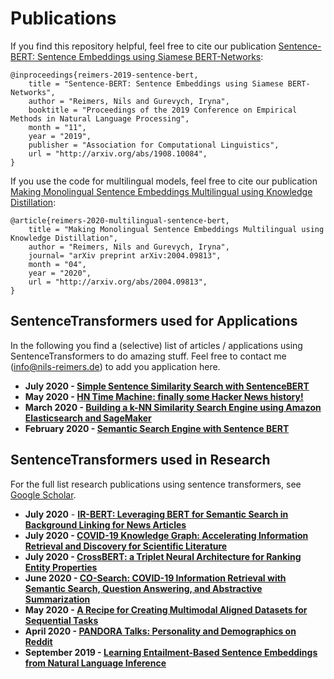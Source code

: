 # Publications

If you find this repository helpful, feel free to cite our publication [Sentence-BERT: Sentence Embeddings using Siamese BERT-Networks](https://arxiv.org/abs/1908.10084):
``` 
@inproceedings{reimers-2019-sentence-bert,
    title = "Sentence-BERT: Sentence Embeddings using Siamese BERT-Networks",
    author = "Reimers, Nils and Gurevych, Iryna",
    booktitle = "Proceedings of the 2019 Conference on Empirical Methods in Natural Language Processing",
    month = "11",
    year = "2019",
    publisher = "Association for Computational Linguistics",
    url = "http://arxiv.org/abs/1908.10084",
}
```


If you use the code for multilingual models, feel free to cite our publication [Making Monolingual Sentence Embeddings Multilingual using Knowledge Distillation](https://arxiv.org/abs/2004.09813):
``` 
@article{reimers-2020-multilingual-sentence-bert,
    title = "Making Monolingual Sentence Embeddings Multilingual using Knowledge Distillation",
    author = "Reimers, Nils and Gurevych, Iryna",
    journal= "arXiv preprint arXiv:2004.09813",
    month = "04",
    year = "2020",
    url = "http://arxiv.org/abs/2004.09813",
}
```

## SentenceTransformers used for Applications
In the following you find a (selective) list of articles / applications using SentenceTransformers to do amazing stuff. Feel free to contact me (info@nils-reimers.de) to add you application here. 

- **July 2020 - [Simple Sentence Similarity Search with SentenceBERT](https://laptrinhx.com/simple-sentence-similarity-search-with-sentencebert-800684405/?fbclid=IwAR0rxdYS2DBGuHhijIRO_lsXqGc9BbjtDA-dDQM5Ng_StahT9xrHdRZuP9M)**
- **May 2020 - [HN Time Machine: finally some Hacker News history!](https://peltarion.com/blog/applied-ai/hacker-news-time-machine)**
- **March 2020 - [Building a k-NN Similarity Search Engine using Amazon Elasticsearch and SageMaker](https://towardsdatascience.com/building-a-k-nn-similarity-search-engine-using-amazon-elasticsearch-and-sagemaker-98df18d883bd)**
- **February 2020 - [Semantic Search Engine with Sentence BERT](https://medium.com/@evergreenllc2020/semantic-search-engine-with-s-abbfb3cd9377)**

## SentenceTransformers used in Research

For the full list research publications using sentence transformers, see [Google Scholar](https://scholar.google.com/scholar?oi=bibs&hl=de&cites=12599223809118664426).

- **July 2020** - **[IR-BERT: Leveraging BERT for Semantic Search in Background Linking for News Articles](https://arxiv.org/abs/2007.12603)** 
- **July 2020 - [COVID-19 Knowledge Graph: Accelerating Information Retrieval and Discovery for Scientific Literature](https://arxiv.org/abs/2007.12731)**
- **July 2020 - [CrossBERT: a Triplet Neural Architecture for
Ranking Entity Properties](https://dl.acm.org/doi/pdf/10.1145/3397271.3401265)**
- **June 2020 - [CO-Search: COVID-19 Information Retrieval with Semantic Search, Question Answering, and Abstractive Summarization](https://arxiv.org/abs/2006.09595)**
- **May 2020 - [A Recipe for Creating Multimodal Aligned Datasets for Sequential Tasks](https://arxiv.org/abs/2005.09606)**
- **April 2020 - [PANDORA Talks: Personality and Demographics on Reddit](https://arxiv.org/abs/2004.04460)**
- **September 2019 - [Learning Entailment-Based Sentence Embeddings from Natural Language Inference](https://openreview.net/forum?id=BkxackSKvH)**